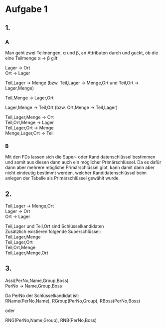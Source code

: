 # Aufgabe 1
## 1.
### A
Man geht zwei Teilmengen, α und β, an Attributen durch und guckt, ob die eine Teilmenge α -> β gilt

Lager -> Ort \
Ort -> Lager

Teil,Lager -> Menge (bzw. Teil,Lager -> Menge,Ort und Teil,Ort -> Lager,Menge)

Teil,Menge -> Lager,Ort

Lager,Menge -> Teil,Ort (bzw. Ort,Menge -> Teil,Lager)

Teil,Lager,Menge -> Ort \
Teil,Ort,Menge -> Lager \
Teil,Lager,Ort -> Menge \
Menge,Lager,Ort -> Teil

### B
Mit den FDs lassen sich die Super- oder Kandidatenschlüssel bestimmen und somit aus diesen dann auch ein möglicher Primärschlüssel.
Da es dafür dann aber mehrere mögliche Primärschlüssel gibt, kann damit dann aber nicht eindeutig bestimmt werden, welcher Kandidatenschlüssel beim anlegen der Tabelle als Primärschlüssel gewählt wurde. 

## 2.
Teil,Lager -> Menge,Ort \
Lager -> Ort \
Ort -> Lager

Teil,Lager und Teil,Ort sind Schlüsselkandidaten \
Zusätzlich existieren folgende Superschlüssel: \
Teil,Lager,Menge \
Teil,Lager,Ort \
Teil,Ort,Menge \
Teil,Lager,Menge,Ort


## 3.
Assi(PerNo,Name,Group,Boss) \
PerNo -> Name,Group,Boss

Da PerNo der Schlüsselkandidat ist: \
RName(PerNo,Name), RGroup(PerNo,Group), RBoss(PerNo,Boss)

oder

RNG(PerNo,Name,Group), RNB(PerNo,Boss)
